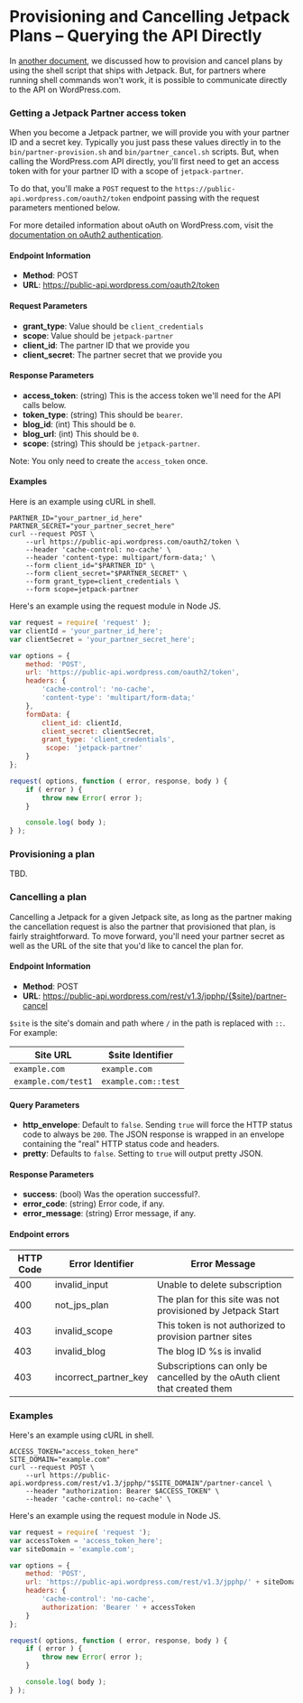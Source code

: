 # Provisioning and Cancelling Jetpack Plans – Querying the API Directly

In [another document](plan-provisioning.md), we discussed how to provision and cancel plans by using the shell script that ships with Jetpack. But, for partners where running shell commands won't work, it is possible to communicate directly to the API on WordPress.com.

### Getting a Jetpack Partner access token

When you become a Jetpack partner, we will provide you with your partner ID and a secret key. Typically you just pass these values directly in to the `bin/partner-provision.sh` and `bin/partner_cancel.sh` scripts. But, when calling the WordPress.com API directly, you'll first need to get an access token with for your partner ID with a scope of `jetpack-partner`.

To do that, you'll make a `POST` request to the `https://public-api.wordpress.com/oauth2/token` endpoint passing with the request parameters mentioned below.

For more detailed information about oAuth on WordPress.com, visit the [documentation on oAuth2 authentication](https://developer.wordpress.com/docs/oauth2/).

#### Endpoint Information

- __Method__: POST
- __URL__:    https://public-api.wordpress.com/oauth2/token

#### Request Parameters

- __grant_type__:    Value should be `client_credentials`
- __scope__:         Value should be `jetpack-partner`
- __client_id__:     The partner ID that we provide you
- __client_secret__: The partner secret that we provide you

#### Response Parameters

- __access_token__: (string) This is the access token we'll need for the API calls below.
- __token_type__:   (string) This should be `bearer`.
- __blog_id__:      (int) This should be `0`.
- __blog_url__:     (int) This should be `0`.
- __scope__:        (string) This should be `jetpack-partner`.

Note: You only need to create the `access_token` once.

#### Examples

Here is an example using cURL in shell.

```shell
PARTNER_ID="your_partner_id_here"
PARTNER_SECRET="your_partner_secret_here"
curl --request POST \
    --url https://public-api.wordpress.com/oauth2/token \
    --header 'cache-control: no-cache' \
    --header 'content-type: multipart/form-data;' \
    --form client_id="$PARTNER_ID" \
    --form client_secret="$PARTNER_SECRET" \
    --form grant_type=client_credentials \
    --form scope=jetpack-partner
```

Here's an example using the request module in Node JS.

```javascript
var request = require( 'request' );
var clientId = 'your_partner_id_here';
var clientSecret = 'your_partner_secret_here';

var options = {
    method: 'POST',
    url: 'https://public-api.wordpress.com/oauth2/token',
    headers: {
        'cache-control': 'no-cache',
        'content-type': 'multipart/form-data;'
    },
    formData: {
        client_id: clientId,
        client_secret: clientSecret,
        grant_type: 'client_credentials',
         scope: 'jetpack-partner'
    }
};

request( options, function ( error, response, body ) {
    if ( error ) {
        throw new Error( error );
    }

    console.log( body );
} );

```

### Provisioning a plan

TBD.

### Cancelling a plan

Cancelling a Jetpack for a given Jetpack site, as long as the partner making the cancellation request is also the partner that provisioned that plan, is fairly straightforward. To move forward, you'll need your partner secret as well as the URL of the site that you'd like to cancel the plan for.

#### Endpoint Information

- __Method__: POST
- __URL__:    https://public-api.wordpress.com/rest/v1.3/jpphp/{$site}/partner-cancel

`$site` is the site's domain and path where `/` in the path is replaced with `::`. For example:

| Site URL            | $site Identifier    |
| ------------------- | ------------------- |
| `example.com`       | `example.com`       |
| `example.com/test1` | `example.com::test` |

#### Query Parameters

- __http_envelope__: Default to `false`. Sending `true` will force the HTTP status code to always be `200`. The JSON response is wrapped in an envelope containing the "real" HTTP status code and headers.
- __pretty__:        Defaults to `false`. Setting to `true` will output pretty JSON.

#### Response Parameters

- __success__:       (bool) Was the operation successful?.
- __error_code__:    (string) Error code, if any.
- __error_message__: (string) Error message, if any.

#### Endpoint errors

| HTTP Code | Error Identifier      | Error Message                                                             |
| --------- | --------------------- | ------------------------------------------------------------------------- |
| 400       | invalid_input         | Unable to delete subscription                                             |
| 400       | not_jps_plan          | The plan for this site was not provisioned by Jetpack Start               |
| 403       | invalid_scope         | This token is not authorized to provision partner sites                   |
| 403       | invalid_blog          | The blog ID %s is invalid                                                 |
| 403       | incorrect_partner_key | Subscriptions can only be cancelled by the oAuth client that created them |

### Examples

Here's an example using cURL in shell.

```shell
ACCESS_TOKEN="access_token_here"
SITE_DOMAIN="example.com"
curl --request POST \
    --url https://public-api.wordpress.com/rest/v1.3/jpphp/"$SITE_DOMAIN"/partner-cancel \
    --header "authorization: Bearer $ACCESS_TOKEN" \
    --header 'cache-control: no-cache' \
```

Here's an example using the request module in Node JS.

```javascript
var request = require( 'request ');
var accessToken = 'access_token_here';
var siteDomain = 'example.com';

var options = {
    method: 'POST',
    url: 'https://public-api.wordpress.com/rest/v1.3/jpphp/' + siteDomain + '/partner-cancel',
    headers: {
        'cache-control': 'no-cache',
        authorization: 'Bearer ' + accessToken
    }
};

request( options, function ( error, response, body ) {
    if ( error ) {
        throw new Error( error );
    }

    console.log( body );
} );
```
